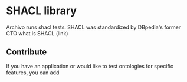 SHACL library
=============

Archivo runs shacl tests. SHACL was standardized by DBpedia's former CTO what is SHACL (link) 


## Contribute
If you have an application or would like to test ontologies for specific features, you can add
